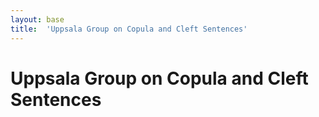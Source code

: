 ```yaml
---
layout: base
title:  'Uppsala Group on Copula and Cleft Sentences'
---
```


# Uppsala Group on Copula and Cleft Sentences
